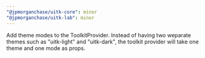 ```yaml
---
"@jpmorganchase/uitk-core": minor
"@jpmorganchase/uitk-lab": minor
---
```


Add theme modes to the ToolkitProvider. Instead of having two weparate themes such as "uitk-light" and "uitk-dark", the toolkit provider will take one theme and one mode as props.
